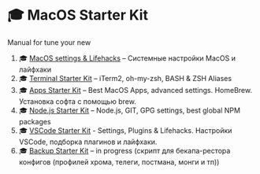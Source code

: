 # 🎓 MacOS Starter Kit
Manual for tune your new 

1. 🎓 [MacOS settings & Lifehacks](./macos-settings.md) – Системные настройки MacOS и лайфхаки
2. 🎓 [Terminal Starter Kit](https://github.com/isuvorov/bash) – iTerm2, oh-my-zsh, BASH & ZSH Aliases
3. 🎓 [Apps Starter Kit](./apps.md) – Best MacOS Apps, advanced settings. HomeBrew. Установка софта с помощью brew.
4. 🎓 [Node.js Starter Kit](./nodejs.md) – Node.js, GIT, GPG settings, best global NPM packages
5. 🎓 [VSCode Starter Kit](./vscode.md) - Settings, Plugins & Lifehacks. Настройки VSCode, подборка плагинов и лайфхаки.
6. 🎓 [Backup Starter Kit](./copy.md) – in progress (скрипт для бекапа-рестора конфигов  (профилей хрома, телеги, постмана, монги и тп))